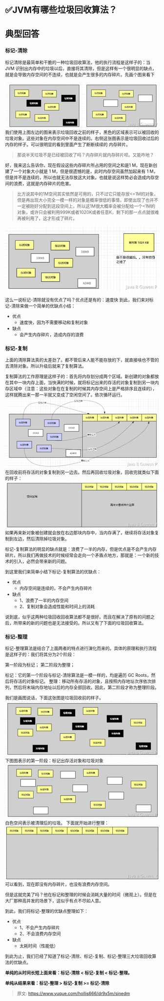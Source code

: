 # ✅JVM有哪些垃圾回收算法？


# 典型回答

### 标记-清除
标记清除是最简单和干脆的一种垃圾回收算法，他的执行流程是这样子的：当 JVM 识别出内存中的垃圾以后，直接将其清除，但是这样有一个很明显的缺点，就是会导致内存空间的不连续，也就是会产生很多的内存碎片。先画个图来看下

![1670154913257-cc81dc24-73c5-4b4f-9eac-9ee3023b1146.png](./img/kHxlQjibKuqUkFE5/1670154913257-cc81dc24-73c5-4b4f-9eac-9ee3023b1146-241867.png)
我们使用上图左边的图来表示垃圾回收之前的样子，黑色的区域表示可以被回收的垃圾对象。这些对象在内存空间中不是连续的。右侧这张图表示是垃圾回收过后的内存的样子。可以很明显的看到里面产生了断断续续的 内存碎片。

> 那说半天垃圾不是已经被回收了吗？内存碎片就内存碎片呗。又能咋地？


好，我来这么告诉你，现在假设这些内存碎片所占用的空间之和是1 M，现在新创建了一个对象大小就是 1 M，但是很遗憾的是，此时内存空间虽然加起来有 1 M，但是并不是连续的，所以也就无法存放这大对象。也就是说这样势必会造成内存空间的浪费，这就是内存碎片的危害。

> 比方说其中的1M空间其实依然是可用的，只不过它只能存放<=1M的对象，但是再出现大小完全一模一样的对象是概率很低的事情，即使出现了也并不一定被刚好分配到这段空间上，所以这1M很大概率会被分配给一个<1M的对象，或许只会被利用999K或者1020K或者任意K，剩下的那一点点就很难再被利用了，这才形成了碎片。


![1670154913334-9eb41eee-0121-451f-b968-47bb74978b4b.png](./img/kHxlQjibKuqUkFE5/1670154913334-9eb41eee-0121-451f-b968-47bb74978b4b-182958.png)

这么一说标记-清除就没有优点了吗？优点还是有的：速度快
到此，我们来对标记-清除来做一个简单的优缺点小结：

- 优点
   - 速度快，因为不需要移动和复制对象
- 缺点
   - 会产生内存碎片，造成内存的浪费

### 

### 标记-复制
上面的清除算法真的太差劲了。都不管后来人能不能存放的下，就直接啥也不管的去清除对象。所以升级后就来了复制算法。

复制算法的工作原理是这样子的：首先将内存划分成两个区域。新创建的对象都放在其中一块内存上面，当快满的时候，就将标记出来的存活的对象复制到另一块内存区域中（注意：这些对象在在复制的时候其内存空间上是严格排序且连续的），这样就腾出来一那一半就又变成了空闲空间了。依次循环运行。
![1670154913319-524e06c8-3a62-4cd1-bb50-6e0cdb362534.png](./img/kHxlQjibKuqUkFE5/1670154913319-524e06c8-3a62-4cd1-bb50-6e0cdb362534-701961.png)
在回收前将存活的对象复制到另一边去。然后再回收垃圾对象，回收完就类似下面的样子：
![1670154913266-620d8b08-3141-4fad-adaf-9d68dd6c6b54.png](./img/kHxlQjibKuqUkFE5/1670154913266-620d8b08-3141-4fad-adaf-9d68dd6c6b54-004440.png)
如果再来新对象被创建就会放在右边那块内存中，当内存满了，继续将存活对象复制到左边，然后清除掉垃圾对象。

标记-复制算法的明显的缺点就是：浪费了一半的内存，但是优点是不会产生内存碎片。所以我们再做技术的时候经常会走向一个矛盾点地方，那就是：一个新的技术的引入，必然会带来新的问题。

到这里我们来简单小结下标记-复制算法的优缺点：

- 优点
   - 内存空间是连续的，不会产生内存碎片
- 缺点
   - 1、浪费了一半的内存空间
   - 2、复制对象会造成性能和时间上的消耗

说到底，似乎这两种垃圾回收回收算法都不是很好。而且在解决了原有的问题之后，所带来的新的问题也是无法接受的。所以又有了下面的垃圾回收算法。


### 标记-整理
标记-整理算法是结合了上面两者的特点进行演化而来的。具体的原理和执行流程是这样子的：我们将其分为2个阶段：

第一阶段为标记；
第二阶段为整理；

标记：它的第一个阶段与标记-清除算法是一模一样的，均是遍历 GC Roots，然后将存活的对象标记。
整理：移动所有存活的对象，且按照内存地址次序依次排列，然后将末端内存地址以后的内存全部回收。因此，第二阶段才称为整理阶段。

我们是画图说话，下面这张图是垃圾回收前的样子。
![1670154913285-5bb3244c-5922-45bd-808e-7dacaf484788.png](./img/kHxlQjibKuqUkFE5/1670154913285-5bb3244c-5922-45bd-808e-7dacaf484788-100767.png)
下图图表示的第一阶段：标记出存活对象和垃圾对象
![1670154913927-fe211ad6-339f-4134-ae76-075109a20d5b.png](./img/kHxlQjibKuqUkFE5/1670154913927-fe211ad6-339f-4134-ae76-075109a20d5b-665137.png)
白色空间表示被清理后的垃圾。
下面就开始进行整理：
![1670154914105-c7c88dc7-d51d-4e55-9a0a-949e9e6dc190.png](./img/kHxlQjibKuqUkFE5/1670154914105-c7c88dc7-d51d-4e55-9a0a-949e9e6dc190-380441.png)
可以看到，现在即没有内存碎片，也没有浪费内存空间。

但是这就完美了吗？他在标记和整理的时候会消耗大量的时间（微观上）。但是在大厂那种高并发的场景下，这似乎有点不尽如人意。

到此，我们将标记-整理的优缺点整理如下：

- 优点
   - 1、不会产生内存碎片
   - 2、不会浪费内存空间
- 缺点
   - 太耗时间（性能低）

到此为止，我们已经了知道了标记-清除、标记-复制、标记-整理三大垃圾回收算法的优缺点。

**单纯的从时间长短上面来看：标记-清除 < 标记-复制 < 标记-整理。**

**单纯从结果来看：标记-整理 > 标记-复制 >= 标记-清除**





> 原文: <https://www.yuque.com/hollis666/dr9x5m/sinedm>